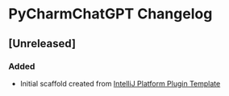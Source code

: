 <!-- Keep a Changelog guide -> https://keepachangelog.com -->

# PyCharmChatGPT Changelog

## [Unreleased]
### Added
- Initial scaffold created from [IntelliJ Platform Plugin Template](https://github.com/JetBrains/intellij-platform-plugin-template)
